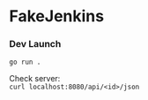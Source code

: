 # FakeJenkins

### Dev Launch

```go run .```  

Check server:  
```curl localhost:8080/api/<id>/json```  